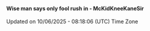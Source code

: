 #### Wise man says only fool rush in - McKidKneeKaneSir
Updated on 10/06/2025 - 08:18:06 (UTC) Time Zone
